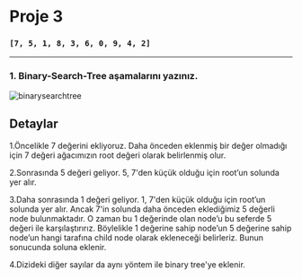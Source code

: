 # Proje 3
### `[7, 5, 1, 8, 3, 6, 0, 9, 4, 2]`

---
### 1. Binary-Search-Tree aşamalarını yazınız.
![binarysearchtree](file:///C:/Users/Mucahit/Desktop/VeriYapilariveAlgoritmalar/bstree.png)
## Detaylar
1.Öncelikle 7 değerini ekliyoruz. Daha önceden eklenmiş bir değer olmadığı için 7 değeri ağacımızın root değeri olarak belirlenmiş olur.

2.Sonrasında 5 değeri geliyor. 5, 7'den küçük olduğu için root’un solunda yer alır.

3.Daha sonrasında 1 değeri geliyor. 1, 7'den küçük olduğu için root’un solunda yer alır. Ancak 7'in solunda daha önceden eklediğimiz 5 değerli node bulunmaktadır. O zaman bu 1 değerinde olan node’u bu seferde 5 değeri ile karşılaştırırız. Böylelikle 1 değerine sahip node’un 5 değerine sahip node’un hangi tarafına child node olarak ekleneceği belirleriz. Bunun sonucunda soluna eklenir.

4.Dizideki diğer sayılar da aynı yöntem ile binary tree'ye eklenir.

